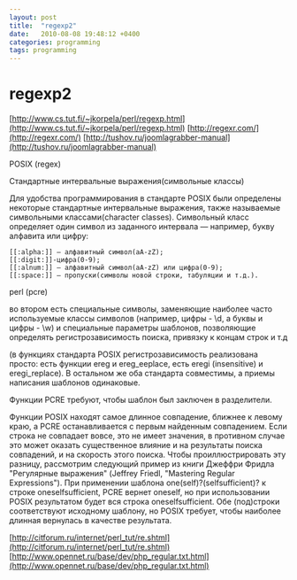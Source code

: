 ```yaml
---
layout: post
title:  "regexp2"
date:   2010-08-08 19:48:12 +0400
categories: programming
tags: programming
---
```


# regexp2
[http://www.cs.tut.fi/~jkorpela/perl/regexp.html](http://www.cs.tut.fi/~jkorpela/perl/regexp.html)
[http://regexr.com/](http://regexr.com/)
[http://tushov.ru/joomlagrabber-manual](http://tushov.ru/joomlagrabber-manual)


POSIX (regex) 

Стандартные интервальные выражения(символьные классы)

Для удобства программирования в стандарте POSIX были определены некоторые стандартные интервальные выражения, также называемые символьными классами(character classes).
 Символьный класс определяет один символ из заданного интервала — например, букву алфавита или цифру:

    [[:alpha:]] — алфавитный символ(aA-zZ);
    [[:digit:]]-цифра(0-9);
    [[:alnum:]] — алфавитный символ(aA-zZ) или цифра(0-9);
    [[:space:]] — пропуски(символы новой строки, табуляции и т.д.).




perl (pcre)

во втором есть специальные символы, заменяющие
   наиболее часто используемые классы символов (например, цифры - \d, а
   буквы и цифры - \w) и специальные параметры шаблонов, позволяющие
   определять регистрозависимость поиска, привязку к концам строк и т.д
  
 (в функциях стандарта POSIX регистрозависимость реализована просто:
   есть функции ereg и ereg_eeplace, есть eregi (insensitive) и
   eregi_replace). В остальном же оба стандарта совместимы, а приемы
   написания шаблонов одинаковые.

Функции PCRE требуют, чтобы шаблон был заключен в разделители. 

Функции POSIX находят самое длинное совпадение, ближнее к левому краю, а PCRE останавливается с первым найденным совпадением. 
Если строка не совпадает вовсе, это не имеет значения, в противном случае это может оказать существенное влияние и на результаты поиска совпадений, 
и на скорость этого поиска. 
Чтобы проиллюстрировать эту разницу, рассмотрим следующий пример из книги Джеффри Фридла "Регулярные выражения" 
(Jeffrey Friedl, "Mastering Regular Expressions"). При применении шаблона one(self)?(selfsufficient)? к строке oneselfsufficient, PCRE вернет oneself, 
но при использовании POSIX результатом будет вся строка oneselfsufficient.
 Обе (под)строки соответствуют исходному шаблону, но POSIX требует, чтобы наиболее длинная вернулась в качестве результата. 



[http://citforum.ru/internet/perl_tut/re.shtml](http://citforum.ru/internet/perl_tut/re.shtml)
[http://www.opennet.ru/base/dev/php_regular.txt.html](http://www.opennet.ru/base/dev/php_regular.txt.html)

